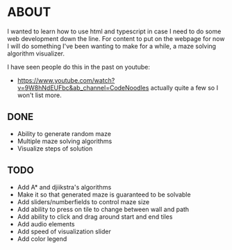 # ABOUT

I wanted to learn how to use html and typescript in case I need to do some web development down the line.
For content to put on the webpage for now I will do something I've been wanting to make for a while, a maze solving algorithm visualizer.

I have seen people do this in the past on youtube:
- https://www.youtube.com/watch?v=9W8hNdEUFbc&ab_channel=CodeNoodles
actually quite a few so I won't list more.

## DONE

- Ability to generate random maze
- Multiple maze solving algorithms
- Visualize steps of solution

## TODO

- Add A* and djiikstra's algorithms
- Make it so that generated maze is guaranteed to be solvable
- Add sliders/numberfields to control maze size
- Add ability to press on tile to change between wall and path
- Add ability to click and drag around start and end tiles
- Add audio elements
- Add speed of visualization slider
- Add color legend